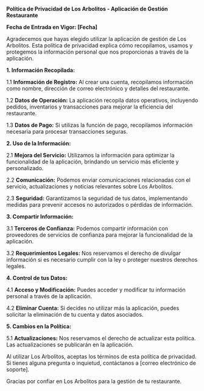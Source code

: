 **Política de Privacidad de Los Arbolitos - Aplicación de Gestión Restaurante**

**Fecha de Entrada en Vigor: [Fecha]**

Agradecemos que hayas elegido utilizar la aplicación de gestión de Los Arbolitos. Esta política de privacidad explica cómo recopilamos, usamos y protegemos la información personal que nos proporcionas a través de la aplicación.

**1. Información Recopilada:**

1.1 **Información de Registro:** Al crear una cuenta, recopilamos información como nombre, dirección de correo electrónico y detalles del restaurante.

1.2 **Datos de Operación:** La aplicación recopila datos operativos, incluyendo pedidos, inventarios y transacciones para mejorar la eficiencia del restaurante.

1.3 **Datos de Pago:** Si utilizas la función de pago, recopilamos información necesaria para procesar transacciones seguras.

**2. Uso de la Información:**

2.1 **Mejora del Servicio:** Utilizamos la información para optimizar la funcionalidad de la aplicación, brindando un servicio más eficiente y personalizado.

2.2 **Comunicación:** Podemos enviar comunicaciones relacionadas con el servicio, actualizaciones y noticias relevantes sobre Los Arbolitos.

2.3 **Seguridad:** Garantizamos la seguridad de tus datos, implementando medidas para prevenir accesos no autorizados o pérdidas de información.

**3. Compartir Información:**

3.1 **Terceros de Confianza:** Podemos compartir información con proveedores de servicios de confianza para mejorar la funcionalidad de la aplicación.

3.2 **Requerimientos Legales:** Nos reservamos el derecho de divulgar información si es necesario cumplir con la ley o proteger nuestros derechos legales.

**4. Control de tus Datos:**

4.1 **Acceso y Modificación:** Puedes acceder y modificar tu información personal a través de la aplicación.

4.2 **Eliminar Cuenta:** Si decides no utilizar más la aplicación, puedes solicitar la eliminación de tu cuenta y datos asociados.

**5. Cambios en la Política:**

5.1 **Actualizaciones:** Nos reservamos el derecho de actualizar esta política. Las actualizaciones se publicarán en la aplicación.

Al utilizar Los Arbolitos, aceptas los términos de esta política de privacidad. Si tienes alguna pregunta o inquietud, contáctanos a [correo electrónico de soporte].

Gracias por confiar en Los Arbolitos para la gestión de tu restaurante.